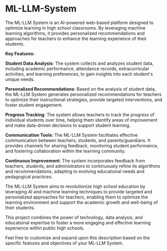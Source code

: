 # ML-LLM-System

The ML-LLM System is an AI-powered web-based platform designed to optimize learning in high school classrooms. By leveraging machine learning algorithms, it provides personalized recommendations and approaches for teachers to enhance the learning experience of their students.

**Key Features:**

**Student Data Analysis**: The system collects and analyzes student data, including academic performance, attendance records, extracurricular activities, and learning preferences, to gain insights into each student's unique needs.

**Personalized Recommendations**: Based on the analysis of student data, the ML-LLM System generates personalized recommendations for teachers to optimize their instructional strategies, provide targeted interventions, and foster student engagement.

**Progress Tracking**: The system allows teachers to track the progress of individual students over time, helping them identify areas of improvement and make data-driven decisions to support student learning.

**Communication Tools**: The ML-LLM System facilitates effective communication between teachers, students, and parents/guardians. It provides channels for sharing feedback, monitoring student performance, and fostering collaboration within the learning community.

**Continuous Improvement**: The system incorporates feedback from teachers, students, and administrators to continuously refine its algorithms and recommendations, adapting to evolving educational needs and pedagogical practices.

The ML-LLM System aims to revolutionize high school education by leveraging AI and machine learning techniques to provide targeted and personalized approaches for teachers, enabling them to optimize the learning environment and support the academic growth and well-being of their students.

This project combines the power of technology, data analysis, and educational expertise to foster a more engaging and effective learning experience within public high schools.

Feel free to customize and expand upon this description based on the specific features and objectives of your ML-LLM System.
